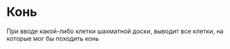 # Конь
При вводе какой-либо клетки шахматной доски, выводит все клетки, на которые мог бы походить конь
